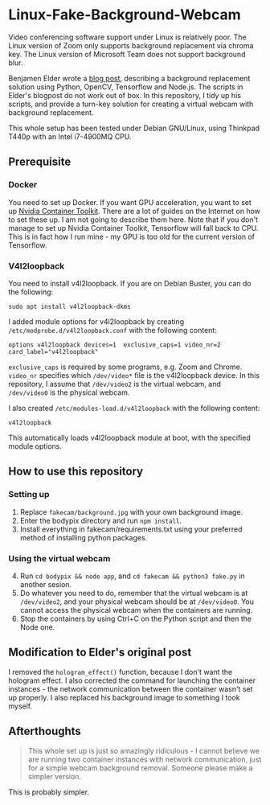 # Linux-Fake-Background-Webcam
Video conferencing software support under Linux is relatively poor. The Linux version of Zoom only supports background replacement via chroma key. The Linux version of Microsoft Team does not support background blur. 

Benjamen Elder wrote a [blog post](https://elder.dev/posts/open-source-virtual-background/), describing a background replacement solution using Python, OpenCV, Tensorflow and Node.js. The scripts in Elder's blogpost do not work out of box. In this repository, I tidy up his scripts, and provide a turn-key solution for creating a virtual webcam with background replacement. 

This whole setup has been tested under Debian GNU/Linux, using Thinkpad T440p with an Intel i7-4900MQ CPU. 

## Prerequisite
### Docker
You need to set up Docker. If you want GPU acceleration, you want to set up [Nvidia Container Toolkit](https://github.com/NVIDIA/nvidia-docker). There are a lot of guides on the Internet on how to set these up. I am not going to describe them here. Note that if you don't manage to set up Nvidia Container Toolkit, Tensorflow will fall back to CPU. This is in fact how I run mine - my GPU is too old for the current version of Tensorflow. 

### V4l2loopback
You need to install v4l2loopback. If you are on Debian Buster, you can do the following:
    
    sudo apt install v4l2loopback-dkms

I added module options for v4l2loopback by creating ``/etc/modprobe.d/v4l2loopback.conf`` with the following content: 

    options v4l2loopback devices=1  exclusive_caps=1 video_nr=2 card_label="v4l2loopback"
    
``exclusive_caps`` is required by some programs, e.g. Zoom and Chrome. ``video_nr`` specifies which ``/dev/video*`` file is the v4l2loopback device. In this repository, I assume that ``/dev/video2`` is the virtual webcam, and ``/dev/video0`` is the physical webcam. 

I also created ``/etc/modules-load.d/v4l2loopback`` with the following content:
    
    v4l2loopback
    
This automatically loads v4l2loopback module at boot, with the specified module options.

## How to use this repository
### Setting up
1. Replace ``fakecam/background.jpg`` with your own background image. 
2. Enter the bodypix directory and run ``npm install``.
3. Install everything in fakecam/requirements.txt using your preferred method of installing python packages. 

### Using the virtual webcam
4. Run ``cd bodypix && node app``, and ``cd fakecam && python3 fake.py`` in another sesion.
5. Do whatever you need to do, remember that the virtual webcam is at ``/dev/video2``, and your physical webcam should be at ``/dev/video0``. You cannot access the physical webcam when the containers are running. 
6. Stop the containers by using Ctrl+C on the Python script and then the Node one. 

## Modification to Elder's original post
I removed the ``hologram_effect()`` function, because I don't want the hologram effect. I also corrected the command for launching the container instances - the network communication between the container wasn't set up properly. I also replaced his background image to something I took myself. 

## Afterthoughts
> This whole set up is just so amazingly ridiculous - I cannot believe we are running two container instances with network communication, just for a simple webcam background removal. Someone please make a simpler version.

This is probably simpler.
